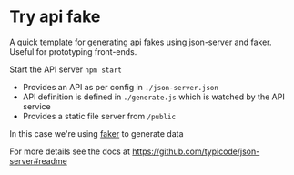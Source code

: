 # Try api fake

A quick template for generating api fakes using json-server and faker. Useful for prototyping front-ends.

Start the API server `npm start`

- Provides an API as per config in `./json-server.json`
- API definition is defined in `./generate.js` which is watched by the API service
- Provides a static file server from `/public`

In this case we're using [faker](https://marak.github.io/faker.js/) to generate data

For more details see the docs at https://github.com/typicode/json-server#readme
